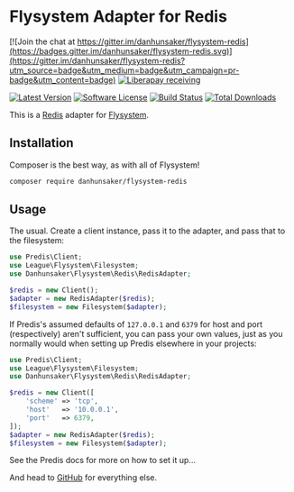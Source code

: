 # Flysystem Adapter for Redis

[![Join the chat at https://gitter.im/danhunsaker/flysystem-redis](https://badges.gitter.im/danhunsaker/flysystem-redis.svg)](https://gitter.im/danhunsaker/flysystem-redis?utm_source=badge&utm_medium=badge&utm_campaign=pr-badge&utm_content=badge)
[![Liberapay receiving](https://img.shields.io/liberapay/receives/danhunsaker.svg?style=flat-square)](https://liberapay.com/danhunsaker/)

[![Latest Version](https://img.shields.io/github/release/danhunsaker/flysystem-redis.svg?style=flat-square)](https://github.com/danhunsaker/flysystem-redis/releases)
[![Software License](https://img.shields.io/badge/license-MIT-brightgreen.svg?style=flat-square)](LICENSE.md)
[![Build Status](https://img.shields.io/travis/danhunsaker/flysystem-redis/master.svg?style=flat-square)](https://travis-ci.org/danhunsaker/flysystem-redis)
[![Total Downloads](https://img.shields.io/packagist/dt/danhunsaker/flysystem-redis.svg?style=flat-square)](https://packagist.org/packages/danhunsaker/flysystem-redis)

This is a [Redis](https://redis.io/) adapter for [Flysystem](http://flysystem.thephpleague.com/).

## Installation

Composer is the best way, as with all of Flysystem!

```bash
composer require danhunsaker/flysystem-redis
```

## Usage

The usual.  Create a client instance, pass it to the adapter, and pass that to the filesystem:

```php
use Predis\Client;
use League\Flysystem\Filesystem;
use Danhunsaker\Flysystem\Redis\RedisAdapter;

$redis = new Client();
$adapter = new RedisAdapter($redis);
$filesystem = new Filesystem($adapter);
```

If Predis's assumed defaults of `127.0.0.1` and `6379` for host and port (respectively) aren't sufficient, you can pass your own values, just as you normally would when setting up Predis elsewhere in your projects:

```php
use Predis\Client;
use League\Flysystem\Filesystem;
use Danhunsaker\Flysystem\Redis\RedisAdapter;

$redis = new Client([
    'scheme' => 'tcp',
    'host'   => '10.0.0.1',
    'port'   => 6379,
]);
$adapter = new RedisAdapter($redis);
$filesystem = new Filesystem($adapter);
```

See the Predis docs for more on how to set it up...

And head to [GitHub](https://github.com/danhunsaker/flysystem-redis) for everything else.
